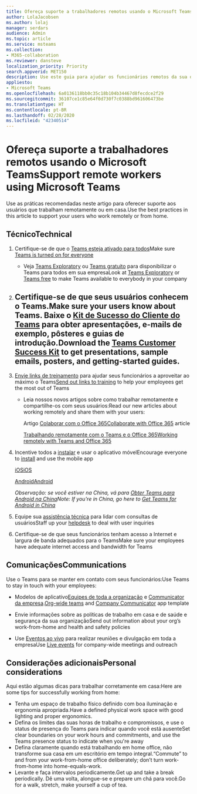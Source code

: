 ```yaml
---
title: Ofereça suporte a trabalhadores remotos usando o Microsoft Teams
author: LolaJacobsen
ms.author: lolaj
manager: serdars
audience: Admin
ms.topic: article
ms.service: msteams
ms.collection:
- M365-collaboration
ms.reviewer: dansteve
localization_priority: Priority
search.appverid: MET150
description: Use este guia para ajudar os funcionários remotos da sua organização a serem produtivos usando o Microsoft Teams, especialmente quando estiverem trabalhando em casa (WFH) em resposta à epidemia de COVID-19 (coronavírus).
appliesto:
- Microsoft Teams
ms.openlocfilehash: 6a0136118bb0c35c18b104b34467d8fecdce2f29
ms.sourcegitcommit: 36107ce1c85e64f0d730f7c0388bd961606473be
ms.translationtype: HT
ms.contentlocale: pt-BR
ms.lasthandoff: 02/28/2020
ms.locfileid: "42340514"
---
```

# <a name="support-remote-workers-using-microsoft-teams"></a><span data-ttu-id="71138-103">Ofereça suporte a trabalhadores remotos usando o Microsoft Teams</span><span class="sxs-lookup"><span data-stu-id="71138-103">Support remote workers using Microsoft Teams</span></span>

<span data-ttu-id="71138-104">Use as práticas recomendadas neste artigo para oferecer suporte aos usuários que trabalham remotamente ou em casa.</span><span class="sxs-lookup"><span data-stu-id="71138-104">Use the best practices in this article to support your users who work remotely or from home.</span></span>

## <a name="technical"></a><span data-ttu-id="71138-105">Técnico</span><span class="sxs-lookup"><span data-stu-id="71138-105">Technical</span></span>

1.  <span data-ttu-id="71138-106">Certifique-se de que o [Teams esteja ativado para todos](assign-teams-licenses.md)</span><span class="sxs-lookup"><span data-stu-id="71138-106">Make sure [Teams is turned on for everyone](assign-teams-licenses.md)</span></span>
    
      - <span data-ttu-id="71138-107">Veja [Teams Exploratory](teams-exploratory.md) ou [Teams gratuito](https://support.office.com/article/Welcome-to-Microsoft-Teams-free-6d79a648-6913-4696-9237-ed13de64ae3c) para disponibilizar o Teams para todos em sua empresa</span><span class="sxs-lookup"><span data-stu-id="71138-107">Look at [Teams Exploratory](teams-exploratory.md) or [Teams free](https://support.office.com/article/Welcome-to-Microsoft-Teams-free-6d79a648-6913-4696-9237-ed13de64ae3c) to make Teams available to everybody in your company</span></span>

2.  <a name="make-sure-your-users-know-about-teams-download-the-teams-customer-success-kit-to-get-presentations-sample-emails-posters-and-getting-started-guides"></a><span data-ttu-id="71138-108">Certifique-se de que seus usuários conhecem o Teams.</span><span class="sxs-lookup"><span data-stu-id="71138-108">Make sure your users know about Teams.</span></span> <span data-ttu-id="71138-109">Baixe o [Kit de Sucesso do Cliente do Teams](https://download.microsoft.com/download/A/E/9/AE984CD4-CF4B-41E7-9ABD-6735E3F01897/MicrosoftTeamsCustomerSuccessKit.zip) para obter apresentações, e-mails de exemplo, pôsteres e guias de introdução.</span><span class="sxs-lookup"><span data-stu-id="71138-109">Download the [Teams Customer Success Kit](https://download.microsoft.com/download/A/E/9/AE984CD4-CF4B-41E7-9ABD-6735E3F01897/MicrosoftTeamsCustomerSuccessKit.zip) to get presentations, sample emails, posters, and getting-started guides.</span></span>
    - 

2.  <span data-ttu-id="71138-110">[Envie links de treinamento](enduser-training.md) para ajudar seus funcionários a aproveitar ao máximo o Teams</span><span class="sxs-lookup"><span data-stu-id="71138-110">[Send out links to training](enduser-training.md) to help your employees get the most out of Teams</span></span>
    
      - <span data-ttu-id="71138-111">Leia nossos novos artigos sobre como trabalhar remotamente e compartilhe-os com seus usuários:</span><span class="sxs-lookup"><span data-stu-id="71138-111">Read our new articles about working remotely and share them with your users:</span></span>
        
        <span data-ttu-id="71138-112">Artigo [Colaborar com o Office 365](https://support.office.com/article/Collaborate-with-Office-365-ac05a41e-0b49-4420-9ebc-190ee4e744f4)</span><span class="sxs-lookup"><span data-stu-id="71138-112">[Collaborate with Office 365](https://support.office.com/article/Collaborate-with-Office-365-ac05a41e-0b49-4420-9ebc-190ee4e744f4) article</span></span>

        [<span data-ttu-id="71138-113">Trabalhando remotamente com o Teams e o Office 365</span><span class="sxs-lookup"><span data-stu-id="71138-113">Working remotely with Teams and Office 365</span></span>](https://support.microsoft.com/help/4549995/working-remotely-with-teams-and-office-365)

3.  <span data-ttu-id="71138-114">Incentive todos a [instalar](get-clients.md#mobile-clients) e usar o aplicativo móvel</span><span class="sxs-lookup"><span data-stu-id="71138-114">Encourage everyone to [install](get-clients.md#mobile-clients) and use the mobile app</span></span>
     
     [<span data-ttu-id="71138-115">iOS</span><span class="sxs-lookup"><span data-stu-id="71138-115">iOS</span></span>](https://go.microsoft.com/fwlink/?LinkId=835758)
     
     [<span data-ttu-id="71138-116">Android</span><span class="sxs-lookup"><span data-stu-id="71138-116">Android</span></span>](https://go.microsoft.com/fwlink/p/?linkid=2102168)

     <span data-ttu-id="71138-117">*Observação: se você estiver na China, vá para [Obter Teams para Android na China](get-teams-android-in-china.md)*</span><span class="sxs-lookup"><span data-stu-id="71138-117">*Note: If you're in China, go here to [Get Teams for Android in China](get-teams-android-in-china.md)*</span></span>

4.  <span data-ttu-id="71138-118">Equipe sua [assistência técnica](troubleshoot-installation.md) para lidar com consultas de usuários</span><span class="sxs-lookup"><span data-stu-id="71138-118">Staff up your [helpdesk](troubleshoot-installation.md) to deal with user inquiries</span></span>

5.  <span data-ttu-id="71138-119">Certifique-se de que seus funcionários tenham acesso a Internet e largura de banda adequados para o Teams</span><span class="sxs-lookup"><span data-stu-id="71138-119">Make sure your employees have adequate internet access and bandwidth for Teams</span></span> 

## <a name="communications"></a><span data-ttu-id="71138-120">Comunicações</span><span class="sxs-lookup"><span data-stu-id="71138-120">Communications</span></span>

<span data-ttu-id="71138-121">Use o Teams para se manter em contato com seus funcionários:</span><span class="sxs-lookup"><span data-stu-id="71138-121">Use Teams to stay in touch with your employees:</span></span>
- <span data-ttu-id="71138-122">Modelos de aplicativo[Equipes de toda a organização](create-an-org-wide-team.md) e [Communicator da empresa](https://docs.microsoft.com/microsoftteams/platform/samples/app-templates#company-communicator).</span><span class="sxs-lookup"><span data-stu-id="71138-122">[Org-wide teams](create-an-org-wide-team.md) and [Company Communicator](https://docs.microsoft.com/microsoftteams/platform/samples/app-templates#company-communicator) app template</span></span>
    
- <span data-ttu-id="71138-123">Envie informações sobre as políticas de trabalho em casa e de saúde e segurança da sua organização</span><span class="sxs-lookup"><span data-stu-id="71138-123">Send out information about your org’s work-from-home and health and safety policies</span></span>
    
- <span data-ttu-id="71138-124">Use [Eventos ao vivo](teams-live-events/what-are-teams-live-events.md) para realizar reuniões e divulgação em toda a empresa</span><span class="sxs-lookup"><span data-stu-id="71138-124">Use [Live events](teams-live-events/what-are-teams-live-events.md) for company-wide meetings and outreach</span></span>

## <a name="personal-considerations"></a><span data-ttu-id="71138-125">Considerações adicionais</span><span class="sxs-lookup"><span data-stu-id="71138-125">Personal considerations</span></span>

<span data-ttu-id="71138-126">Aqui estão algumas dicas para trabalhar corretamente em casa:</span><span class="sxs-lookup"><span data-stu-id="71138-126">Here are some tips for successfully working from home:</span></span>

- <span data-ttu-id="71138-127">Tenha um espaço de trabalho físico definido com boa iluminação e ergonomia apropriada.</span><span class="sxs-lookup"><span data-stu-id="71138-127">Have a defined physical work space with good lighting and proper ergonomics.</span></span>
- <span data-ttu-id="71138-128">Defina os limites das suas horas de trabalho e compromissos, e use o status de presença do Teams para indicar quando você está ausente</span><span class="sxs-lookup"><span data-stu-id="71138-128">Set clear boundaries on your work hours and commitments, and use the Teams presence status to indicate when you're away</span></span>
- <span data-ttu-id="71138-129">Defina claramente quando está trabalhando em home office, não transforme sua casa em um escritório em tempo integral.</span><span class="sxs-lookup"><span data-stu-id="71138-129">“Commute” to and from your work-from-home office deliberately; don’t turn work-from-home into home-equals-work.</span></span>
- <span data-ttu-id="71138-130">Levante e faça intervalos periodicamente.</span><span class="sxs-lookup"><span data-stu-id="71138-130">Get up and take a break periodically.</span></span> <span data-ttu-id="71138-131">Dê uma volta, alongue-se e prepare um chá para você.</span><span class="sxs-lookup"><span data-stu-id="71138-131">Go for a walk, stretch, make yourself a cup of tea.</span></span>